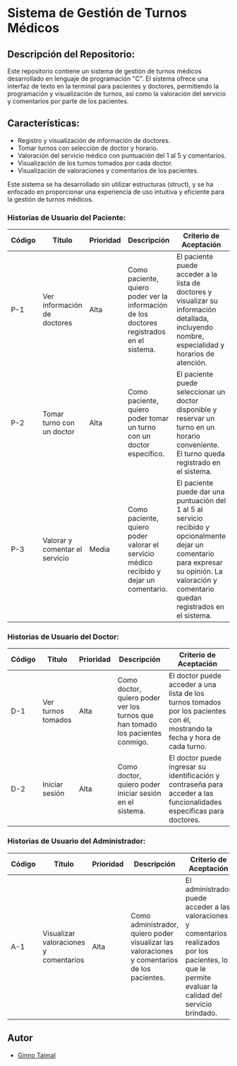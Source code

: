 # Sistema de Gestión de Turnos Médicos

## Descripción del Repositorio:
Este repositorio contiene un sistema de gestión de turnos médicos desarrollado en lenguaje de programación "C". El sistema ofrece una interfaz de texto en la terminal para pacientes y doctores, permitiendo la programación y visualización de turnos, así como la valoración del servicio y comentarios por parte de los pacientes.

## Características:

- Registro y visualización de información de doctores.
- Tomar turnos con selección de doctor y horario.
- Valoración del servicio médico con puntuación del 1 al 5 y comentarios.
- Visualización de los turnos tomados por cada doctor.
- Visualización de valoraciones y comentarios de los pacientes.

Este sistema se ha desarrollado sin utilizar estructuras (struct), y se ha enfocado en proporcionar una experiencia de uso intuitiva y eficiente para la gestión de turnos médicos.

### Historias de Usuario del Paciente:

| Código | 	Título                        | Prioridad | Descripción                                                                               | Criterio de Aceptación                                                                                                                                                                          |
|--------|--------------------------------|-----------|-------------------------------------------------------------------------------------------|-------------------------------------------------------------------------------------------------------------------------------------------------------------------------------------------------|
| P-1    | Ver información de doctores    | Alta      | Como paciente, quiero poder ver la información de los doctores registrados en el sistema. | El paciente puede acceder a la lista de doctores y visualizar su información detallada, incluyendo nombre, especialidad y horarios de atención.                                                 |
| P-2    | Tomar turno con un doctor      | Alta      | Como paciente, quiero poder tomar un turno con un doctor específico.                      | El paciente puede seleccionar un doctor disponible y reservar un turno en un horario conveniente. El turno queda registrado en el sistema.                                                      |
| P-3    | Valorar y comentar el servicio | Media     | Como paciente, quiero poder valorar el servicio médico recibido y dejar un comentario.    | El paciente puede dar una puntuación del 1 al 5 al servicio recibido y opcionalmente dejar un comentario para expresar su opinión. La valoración y comentario quedan registrados en el sistema. |

### Historias de Usuario del Doctor:

| Código | 	Título            | Prioridad | Descripción                                                                    | Criterio de Aceptación                                                                                                       |
|--------|--------------------|-----------|--------------------------------------------------------------------------------|------------------------------------------------------------------------------------------------------------------------------|
| D-1    | Ver turnos tomados | Alta      | Como doctor, quiero poder ver los turnos que han tomado los pacientes conmigo. | El doctor puede acceder a una lista de los turnos tomados por los pacientes con él, mostrando la fecha y hora de cada turno. |
| D-2    | Iniciar sesión     | Alta      | Como doctor, quiero poder iniciar sesión en el sistema.                        | El doctor puede ingresar su identificación y contraseña para acceder a las funcionalidades específicas para doctores.        | 

### Historias de Usuario del Administrador:

| Código | 	Título                               | Prioridad | Descripción                                                                                  | Criterio de Aceptación                                                                                                                                    |
|--------|---------------------------------------|-----------|----------------------------------------------------------------------------------------------|-----------------------------------------------------------------------------------------------------------------------------------------------------------|
| A-1    | Visualizar valoraciones y comentarios | Alta      | Como administrador, quiero poder visualizar las valoraciones y comentarios de los pacientes. | El administrador puede acceder a las valoraciones y comentarios realizados por los pacientes, lo que le permite evaluar la calidad del servicio brindado. |

## Autor
- [Ginno Taimal](https://github.com/CroodcekDeep)